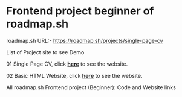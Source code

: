 # Frontend project beginner of roadmap.sh

roadmap.sh URL:- https://roadmap.sh/projects/single-page-cv

List of Project site to see Demo

01 Single Page CV, click [**here**](https://01-single-page-cv.netlify.app/) to see the website.

02 Basic HTML Website, click [**here**](https://02-basic-html-website.netlify.app/) to see the website.

All roadmap.sh Frontend project (Beginner): Code and Website links
